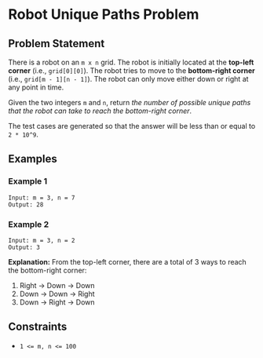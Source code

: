 # Robot Unique Paths Problem

## Problem Statement

There is a robot on an `m x n` grid. The robot is initially located at the **top-left corner** (i.e., `grid[0][0]`). The robot tries to move to the **bottom-right corner** (i.e., `grid[m - 1][n - 1]`). The robot can only move either down or right at any point in time.

Given the two integers `m` and `n`, return _the number of possible unique paths that the robot can take to reach the bottom-right corner_.

The test cases are generated so that the answer will be less than or equal to `2 * 10^9`.

## Examples

### Example 1

```
Input: m = 3, n = 7
Output: 28
```

### Example 2

```
Input: m = 3, n = 2
Output: 3
```

**Explanation:** From the top-left corner, there are a total of 3 ways to reach the bottom-right corner:

1. Right → Down → Down
2. Down → Down → Right
3. Down → Right → Down

## Constraints

- `1 <= m, n <= 100`
